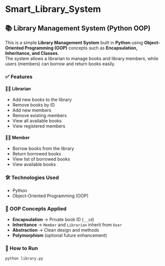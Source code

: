 # Smart_Library_System
## 📚 Library Management System (Python OOP)

This is a simple **Library Management System** built in **Python** using **Object-Oriented Programming (OOP)** concepts such as **Encapsulation, Inheritance, and Classes**.  
The system allows a librarian to manage books and library members, while users (members) can borrow and return books easily.

### ✅ Features

#### 👨‍💼 Librarian
- Add new books to the library
- Remove books by ID
- Add new members
- Remove existing members
- View all available books
- View registered members

#### 👨‍🎓 Member
- Borrow books from the library
- Return borrowed books
- View list of borrowed books
- View available books

### 🛠 Technologies Used
- Python
- Object-Oriented Programming (OOP)

### 🔧 OOP Concepts Applied
- **Encapsulation** → Private book ID (`__id`)
- **Inheritance** → `Member` and `Librarian` inherit from `User`
- **Abstraction** → Clean design and methods
- **Polymorphism** (optional future enhancement)

### 🚀 How to Run
```bash
python library.py
